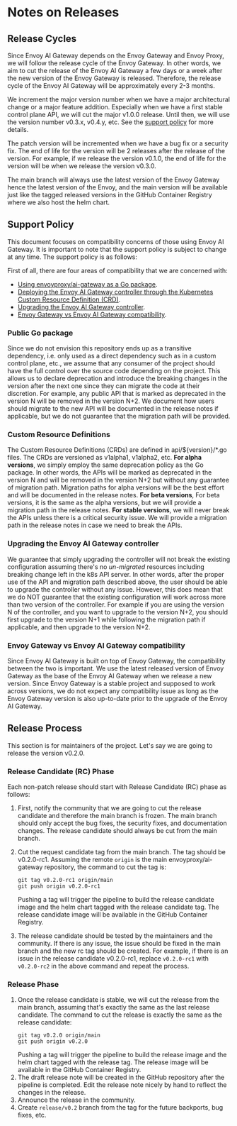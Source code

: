 # Notes on Releases

## Release Cycles

Since Envoy AI Gateway depends on the Envoy Gateway and Envoy Proxy, we will follow the release cycle of the Envoy Gateway.
In other words, we aim to cut the release of the Envoy AI Gateway a few days or a week after the new version of the Envoy Gateway
is released. Therefore, the release cycle of the Envoy AI Gateway will be approximately every 2-3 months.

We increment the major version number when we have a major architectural change or a major feature addition.
Especially when we have a first stable control plane API, we will cut the major v1.0.0 release. Until then,
we will use the version number v0.3.x, v0.4.y, etc. See the [support policy](#Support-Policy) for more details.

The patch version will be incremented when we have a bug fix or a security fix. The end of life for the version
will be 2 releases after the release of the version. For example, if we release the version v0.1.0, the end of life for
the version will be when we release the version v0.3.0.

The main branch will always use the latest version of the Envoy Gateway hence the latest version of the Envoy, and
the main version will be available just like the tagged released versions in the GitHub Container Registry where
we also host the helm chart.

## Support Policy

This document focuses on compatibility concerns of those using Envoy AI Gateway.
It is important to note that the support policy is subject to change at any time. The support policy is as follows:

First of all, there are four areas of compatibility that we are concerned with:
* [Using envoyproxy/ai-gateway as a Go package](#public-go-package).
* [Deploying the Envoy AI Gateway controller through the Kubernetes Custom Resource Definition (CRD)](#Custom-Resource-Definitions).
* [Upgrading the Envoy AI Gateway controller](#Upgrading-the-Envoy-AI-Gateway-controller).
* [Envoy Gateway vs Envoy AI Gateway compatibility](#Envoy-Gateway-vs-Envoy-AI-Gateway-compatibility).

### Public Go package

Since we do not envision this repository ends up as a transitive dependency, i.e. only used as a direct dependency such as
in a custom control plane, etc., we assume that any consumer of the project should have the full control over the
source code depending on the project. This allows us to declare deprecation and introduce the breaking changes
in the version after the next one since they can migrate the code at their discretion. For example, any public API that is
marked as deprecated in the version N will be removed in the version N+2. We document how users should
migrate to the new API will be documented in the release notes if applicable, but we do not guarantee that the migration
path will be provided.

### Custom Resource Definitions

The Custom Resource Definitions (CRDs) are defined in api/${version}/*.go files. The CRDs are versioned as v1alpha1, v1alpha2, etc.
**For alpha versions**, we simply employ the same deprecation policy as the Go package. In other words, the APIs will be marked as
deprecated in the version N and will be removed in the version N+2 but without any guarantee of migration path.
Migration paths for alpha versions will be the best effort and will be documented in the release notes.
**For beta versions**, For beta versions, it is the same as the alpha versions, but we will provide a migration path in the release notes.
**For stable versions**, we will never break the APIs unless there is a critical security issue.
We will provide a migration path in the release notes in case we need to break the APIs.

### Upgrading the Envoy AI Gateway controller

We guarantee that simply upgrading the controller will not break the existing configuration assuming there's
no _un-migrated_ resources including breaking change left in the k8s API server. In other words, after the
proper use of the API and migration path described above, the user should be able to upgrade the controller
without any issue. However, this does mean that we do NOT guarantee that the existing configuration will work
across more than two version of the controller. For example if you are using the version N of the controller,
and you want to upgrade to the version N+2, you should first upgrade to the version N+1 while following the
migration path if applicable, and then upgrade to the version N+2.

### Envoy Gateway vs Envoy AI Gateway compatibility

Since Envoy AI Gateway is built on top of Envoy Gateway, the compatibility between the two is important.
We use the latest released version of Envoy Gateway as the base of the Envoy AI Gateway when we release a new version.
Since Envoy Gateway is a stable project and supposed to work across versions, we do not expect any compatibility issue
as long as the Envoy Gateway version is also up-to-date prior to the upgrade of the Envoy AI Gateway.

## Release Process

This section is for maintainers of the project. Let's say we are going to release the version v0.2.0.

### Release Candidate (RC) Phase

Each non-patch release should start with Release Candidate (RC) phase as follows:

1. First, notify the community that we are going to cut the release candidate and therefore the main branch is frozen.
  The main branch should only accept the bug fixes, the security fixes, and documentation changes.
  The release candidate should always be cut from the main branch.

2. Cut the request candidate tag from the main branch. The tag should be v0.2.0-rc1. Assuming the remote `origin` is the main envoyproxy/ai-gateway repository,
  the command to cut the tag is:
    ```
    git tag v0.2.0-rc1 origin/main
    git push origin v0.2.0-rc1
    ```
   Pushing a tag will trigger the pipeline to build the release candidate image and the helm chart tagged with the release candidate tag.
   The release candidate image will be available in the GitHub Container Registry.

3. The release candidate should be tested by the maintainers and the community. If there is any issue, the issue should be fixed in the main branch
  and the new rc tag should be created. For example, if there is an issue in the release candidate v0.2.0-rc1, replace `v0.2.0-rc1` with `v0.2.0-rc2`
  in the above command and repeat the process.

### Release Phase

1. Once the release candidate is stable, we will cut the release from the main branch, assuming that's exactly the same as the last release candidate.
  The command to cut the release is exactly the same as the release candidate:
    ```
    git tag v0.2.0 origin/main
    git push origin v0.2.0
    ```
   Pushing a tag will trigger the pipeline to build the release image and the helm chart tagged with the release tag.
   The release image will be available in the GitHub Container Registry.
2. The draft release note will be created in the GitHub repository after the pipeline is completed.
   Edit the release note nicely by hand to reflect the changes in the release.
3. Announce the release in the community.
4. Create `release/v0.2` branch from the tag for the future backports, bug fixes, etc.
